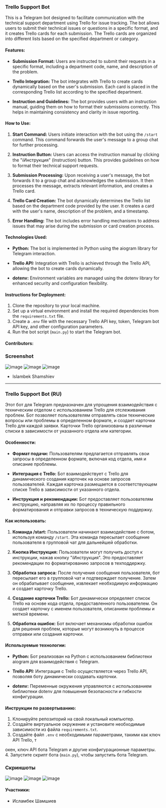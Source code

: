 ### Trello Support Bot

This is a Telegram bot designed to facilitate communication with the technical support department using Trello for issue tracking. The bot allows users to submit their technical issues or questions in a specific format, and it creates Trello cards for each submission. The Trello cards are organized into different lists based on the specified department or category.

#### Features:

- **Submission Format:** Users are instructed to submit their requests in a specific format, including a department code, name, and description of the problem.

- **Trello Integration:** The bot integrates with Trello to create cards dynamically based on the user's submission. Each card is placed in the corresponding Trello list according to the specified department.

- **Instruction and Guidelines:** The bot provides users with an instruction manual, guiding them on how to format their submissions correctly. This helps in maintaining consistency and clarity in issue reporting.

#### How to Use:

1. **Start Command:** Users initiate interaction with the bot using the `/start` command. This command forwards the user's message to a group chat for further processing.

2. **Instruction Button:** Users can access the instruction manual by clicking the "ℹ️Инструкция" (Instruction) button. This provides guidelines on how to format their technical support requests.

3. **Submission Processing:** Upon receiving a user's message, the bot forwards it to a group chat and acknowledges the submission. It then processes the message, extracts relevant information, and creates a Trello card.

4. **Trello Card Creation:** The bot dynamically determines the Trello list based on the department code provided by the user. It creates a card with the user's name, description of the problem, and a timestamp.

5. **Error Handling:** The bot includes error handling mechanisms to address issues that may arise during the submission or card creation process.

#### Technologies Used:

- **Python:** The bot is implemented in Python using the aiogram library for Telegram interaction.

- **Trello API:** Integration with Trello is achieved through the Trello API, allowing the bot to create cards dynamically.

- **dotenv:** Environment variables are managed using the dotenv library for enhanced security and configuration flexibility.

#### Instructions for Deployment:

1. Clone the repository to your local machine.
2. Set up a virtual environment and install the required dependencies from the `requirements.txt` file.
3. Create a `.env` file with the necessary Trello API key, token, Telegram bot API key, and other configuration parameters.
4. Run the bot script (`main.py`) to start the Telegram bot.

#### Contributors:

### Screenshot

![image](https://github.com/SakeXYZ/Tree_Bot/assets/55310909/c8a16a59-51df-499f-b9d7-34a29ef825e9) ![image](https://github.com/SakeXYZ/Tree_Bot/assets/55310909/ba453c56-5e29-4e49-be6a-428a594cf75c)
![image](https://github.com/SakeXYZ/Tree_Bot/assets/55310909/106a0885-2662-4792-8681-f76480ca6c6f)


- Islambek Shamshiev



---

### Trello Support Bot (RU)

Этот бот для Telegram предназначен для упрощения взаимодействия с техническим отделом с использованием Trello для отслеживания проблем. Бот позволяет пользователям отправлять свои технические вопросы или проблемы в определенном формате, и создает карточки Trello для каждой заявки. Карточки Trello организованы в различные списки в зависимости от указанного отдела или категории.

#### Особенности:

- **Формат подачи:** Пользователям предлагается отправлять свои запросы в определенном формате, включая код отдела, имя и описание проблемы.

- **Интеграция с Trello:** Бот взаимодействует с Trello для динамического создания карточек на основе запросов пользователей. Каждая карточка размещается в соответствующем списке Trello в зависимости от указанного отдела.

- **Инструкция и рекомендации:** Бот предоставляет пользователям инструкцию, направляя их по процессу правильного форматирования и отправки запросов в техническую поддержку.

#### Как использовать:

1. **Команда /start:** Пользователи начинают взаимодействие с ботом, используя команду `/start`. Эта команда пересылает сообщение пользователя в групповой чат для дальнейшей обработки.

2. **Кнопка Инструкция:** Пользователи могут получить доступ к инструкции, нажав кнопку "ℹ️Инструкция". Это предоставляет рекомендации по форматированию запросов в техподдержку.

3. **Обработка запроса:** После получения сообщения пользователя, бот пересылает его в групповой чат и подтверждает получение. Затем он обрабатывает сообщение, извлекает необходимую информацию и создает карточку Trello.

4. **Создание карточки Trello:** Бот динамически определяет список Trello на основе кода отдела, предоставленного пользователем. Он создает карточку с именем пользователя, описанием проблемы и меткой времени.

5. **Обработка ошибок:** Бот включает механизмы обработки ошибок для решения проблем, которые могут возникнуть в процессе отправки или создания карточки.

#### Используемые технологии:

- **Python:** Бот реализован на Python с использованием библиотеки aiogram для взаимодействия с Telegram.

- **Trello API:** Интеграция с Trello осуществляется через Trello API, позволяя боту динамически создавать карточки.

- **dotenv:** Переменные окружения управляются с использованием библиотеки dotenv для повышения безопасности и гибкости конфигурации.

#### Инструкции по развертыванию:

1. Клонируйте репозиторий на свой локальный компьютер.
2. Создайте виртуальное окружение и установите необходимые зависимости из файла `requirements.txt`.
3. Создайте файл `.env` с необходимыми параметрами, такими как ключ API Trello, т

окен, ключ API бота Telegram и другие конфигурационные параметры.
4. Запустите скрипт бота (`main.py`), чтобы запустить бота Telegram.

### Скриншоты

![image](https://github.com/SakeXYZ/Tree_Bot/assets/55310909/c8a16a59-51df-499f-b9d7-34a29ef825e9) ![image](https://github.com/SakeXYZ/Tree_Bot/assets/55310909/ba453c56-5e29-4e49-be6a-428a594cf75c)
![image](https://github.com/SakeXYZ/Tree_Bot/assets/55310909/106a0885-2662-4792-8681-f76480ca6c6f)

#### Участники:
- Исламбек Шамшиев
